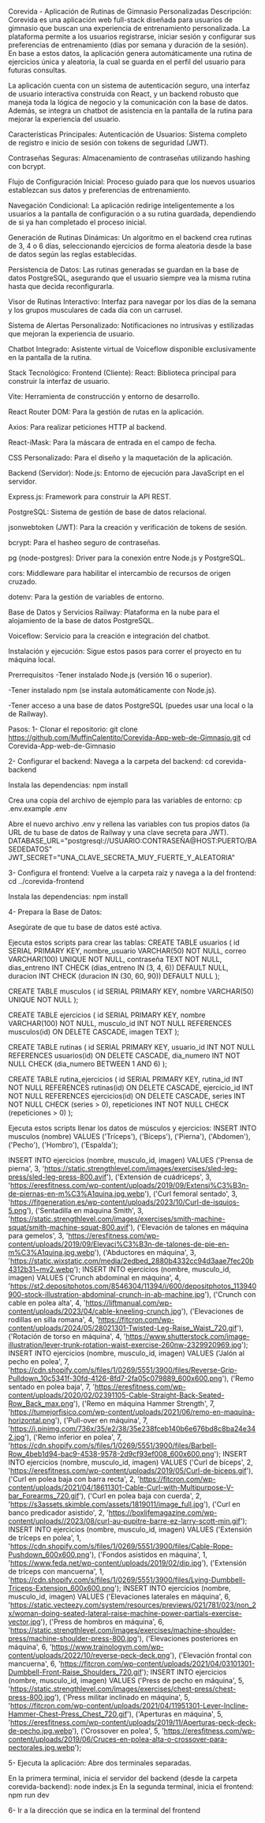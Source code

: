 Corevida - Aplicación de Rutinas de Gimnasio Personalizadas
Descripción:
Corevida es una aplicación web full-stack diseñada para usuarios de gimnasio que buscan una experiencia de entrenamiento personalizada. La plataforma permite a los usuarios registrarse, iniciar sesión y configurar sus preferencias de entrenamiento (días por semana y duración de la sesión). En base a estos datos, la aplicación genera automáticamente una rutina de ejercicios única y aleatoria, la cual se guarda en el perfil del usuario para futuras consultas.

La aplicación cuenta con un sistema de autenticación seguro, una interfaz de usuario interactiva construida con React, y un backend robusto que maneja toda la lógica de negocio y la comunicación con la base de datos. Además, se integra un chatbot de asistencia en la pantalla de la rutina para mejorar la experiencia del usuario.

Características Principales:
Autenticación de Usuarios: Sistema completo de registro e inicio de sesión con tokens de seguridad (JWT).

Contraseñas Seguras: Almacenamiento de contraseñas utilizando hashing con bcrypt.

Flujo de Configuración Inicial: Proceso guiado para que los nuevos usuarios establezcan sus datos y preferencias de entrenamiento.

Navegación Condicional: La aplicación redirige inteligentemente a los usuarios a la pantalla de configuración o a su rutina guardada, dependiendo de si ya han completado el proceso inicial.

Generación de Rutinas Dinámicas: Un algoritmo en el backend crea rutinas de 3, 4 o 6 días, seleccionando ejercicios de forma aleatoria desde la base de datos según las reglas establecidas.

Persistencia de Datos: Las rutinas generadas se guardan en la base de datos PostgreSQL, asegurando que el usuario siempre vea la misma rutina hasta que decida reconfigurarla.

Visor de Rutinas Interactivo: Interfaz para navegar por los días de la semana y los grupos musculares de cada día con un carrusel.

Sistema de Alertas Personalizado: Notificaciones no intrusivas y estilizadas que mejoran la experiencia de usuario.

Chatbot Integrado: Asistente virtual de Voiceflow disponible exclusivamente en la pantalla de la rutina.

Stack Tecnológico:
Frontend (Cliente):
React: Biblioteca principal para construir la interfaz de usuario.

Vite: Herramienta de construcción y entorno de desarrollo.

React Router DOM: Para la gestión de rutas en la aplicación.

Axios: Para realizar peticiones HTTP al backend.

React-iMask: Para la máscara de entrada en el campo de fecha.

CSS Personalizado: Para el diseño y la maquetación de la aplicación.

Backend (Servidor):
Node.js: Entorno de ejecución para JavaScript en el servidor.

Express.js: Framework para construir la API REST.

PostgreSQL: Sistema de gestión de base de datos relacional.

jsonwebtoken (JWT): Para la creación y verificación de tokens de sesión.

bcrypt: Para el hasheo seguro de contraseñas.

pg (node-postgres): Driver para la conexión entre Node.js y PostgreSQL.

cors: Middleware para habilitar el intercambio de recursos de origen cruzado.

dotenv: Para la gestión de variables de entorno.

Base de Datos y Servicios
Railway: Plataforma en la nube para el alojamiento de la base de datos PostgreSQL.

Voiceflow: Servicio para la creación e integración del chatbot.

Instalación y ejecución:
Sigue estos pasos para correr el proyecto en tu máquina local.

Prerrequisitos
-Tener instalado Node.js (versión 16 o superior).

-Tener instalado npm (se instala automáticamente con Node.js).

-Tener acceso a una base de datos PostgreSQL (puedes usar una local o la de Railway).

Pasos:
1- Clonar el repositorio:
git clone https://github.com/MuffinCalentito/Corevida-App-web-de-Gimnasio.git
cd Corevida-App-web-de-Gimnasio

2- Configurar el backend:
Navega a la carpeta del backend: cd corevida-backend

Instala las dependencias: npm install

Crea una copia del archivo de ejemplo para las variables de entorno: cp .env.example .env

Abre el nuevo archivo .env y rellena las variables con tus propios datos (la URL de tu base de datos de Railway y una clave secreta para JWT).
DATABASE_URL="postgresql://USUARIO:CONTRASEÑA@HOST:PUERTO/BASEDEDATOS"
JWT_SECRET="UNA_CLAVE_SECRETA_MUY_FUERTE_Y_ALEATORIA"

3- Configura el frontend:
Vuelve a la carpeta raíz y navega a la del frontend: cd ../corevida-frontend

Instala las dependencias: npm install

4- Prepara la Base de Datos:

Asegúrate de que tu base de datos esté activa.

Ejecuta estos scripts para crear las tablas:
CREATE TABLE usuarios (
    id SERIAL PRIMARY KEY,
    nombre_usuario VARCHAR(50) NOT NULL,
    correo VARCHAR(100) UNIQUE NOT NULL,
    contraseña TEXT NOT NULL,
    dias_entreno INT CHECK (dias_entreno IN (3, 4, 6)) DEFAULT NULL,
    duracion INT CHECK (duracion IN (30, 60, 90)) DEFAULT NULL
);

CREATE TABLE musculos (
    id SERIAL PRIMARY KEY,
    nombre VARCHAR(50) UNIQUE NOT NULL
);

CREATE TABLE ejercicios (
    id SERIAL PRIMARY KEY,
    nombre VARCHAR(100) NOT NULL,
    musculo_id INT NOT NULL REFERENCES musculos(id) ON DELETE CASCADE,
    imagen TEXT
);

CREATE TABLE rutinas (
    id SERIAL PRIMARY KEY,
    usuario_id INT NOT NULL REFERENCES usuarios(id) ON DELETE CASCADE,
    dia_numero INT NOT NULL CHECK (dia_numero BETWEEN 1 AND 6)
);

CREATE TABLE rutina_ejercicios (
    id SERIAL PRIMARY KEY,
    rutina_id INT NOT NULL REFERENCES rutinas(id) ON DELETE CASCADE,
    ejercicio_id INT NOT NULL REFERENCES ejercicios(id) ON DELETE CASCADE,
    series INT NOT NULL CHECK (series > 0),
    repeticiones INT NOT NULL CHECK (repeticiones > 0)
);

Ejecuta estos scripts llenar los datos de músculos y ejercicios:
INSERT INTO musculos (nombre) VALUES
('Tríceps'),
('Bíceps'),
('Pierna'),
('Abdomen'),
('Pecho'),
('Hombro'),
('Espalda');

INSERT INTO ejercicios (nombre, musculo_id, imagen) VALUES
('Prensa de pierna', 3, 'https://static.strengthlevel.com/images/exercises/sled-leg-press/sled-leg-press-800.avif'),
('Extensión de cuádriceps', 3, 'https://eresfitness.com/wp-content/uploads/2019/09/Extensi%C3%B3n-de-piernas-en-m%C3%A1quina.jpg.webp'),
('Curl femoral sentado', 3, 'https://fitgeneration.es/wp-content/uploads/2023/10/Curl-de-isquios-5.png'),
('Sentadilla en máquina Smith', 3, 'https://static.strengthlevel.com/images/exercises/smith-machine-squat/smith-machine-squat-800.avif'),
('Elevación de talones en máquina para gemelos', 3, 'https://eresfitness.com/wp-content/uploads/2019/09/Elevaci%C3%B3n-de-talones-de-pie-en-m%C3%A1quina.jpg.webp'),
('Abductores en máquina', 3, 'https://static.wixstatic.com/media/2edbed_2880b4332cc94d3aae7fec20b4312b31~mv2.webp');
INSERT INTO ejercicios (nombre, musculo_id, imagen) VALUES
('Crunch abdominal en máquina', 4, 'https://st2.depositphotos.com/8546304/11394/i/600/depositphotos_113940900-stock-illustration-abdominal-crunch-in-ab-machine.jpg'),
('Crunch con cable en polea alta', 4, 'https://liftmanual.com/wp-content/uploads/2023/04/cable-kneeling-crunch.jpg'),
('Elevaciones de rodillas en silla romana', 4, 'https://fitcron.com/wp-content/uploads/2024/05/28021301-Twisted-Leg-Raise_Waist_720.gif'),
('Rotación de torso en máquina', 4, 'https://www.shutterstock.com/image-illustration/lever-trunk-rotation-waist-exercise-260nw-2329920969.jpg');
INSERT INTO ejercicios (nombre, musculo_id, imagen) VALUES
('Jalón al pecho en polea', 7, 'https://cdn.shopify.com/s/files/1/0269/5551/3900/files/Reverse-Grip-Pulldown_10c5341f-30fd-4126-8fd7-2fa05c079889_600x600.png'),
('Remo sentado en polea baja', 7, 'https://eresfitness.com/wp-content/uploads/2020/02/02391105-Cable-Straight-Back-Seated-Row_Back_max.png'),
('Remo en máquina Hammer Strength', 7, 'https://tumejorfisico.com/wp-content/uploads/2021/06/remo-en-maquina-horizontal.png'),
('Pull-over en máquina', 7, 'https://i.pinimg.com/736x/35/e2/38/35e238fceb140b6e676bd8c8ba24e342.jpg'),
('Remo inferior en polea', 7, 'https://cdn.shopify.com/s/files/1/0269/5551/3900/files/Barbell-Row_4beb1d94-bac9-4538-9578-2d9cf93ef008_600x600.png');
INSERT INTO ejercicios (nombre, musculo_id, imagen) VALUES
('Curl de bíceps', 2, 'https://eresfitness.com/wp-content/uploads/2019/05/Curl-de-biceps.gif'),
('Curl en polea baja con barra recta', 2, 'https://fitcron.com/wp-content/uploads/2021/04/18611301-Cable-Curl-with-Multipurpose-V-bar_Forearms_720.gif'),
('Curl en polea baja con cuerda', 2, 'https://s3assets.skimble.com/assets/1819011/image_full.jpg'),
('Curl en banco predicador asistido', 2, 'https://boxlifemagazine.com/wp-content/uploads//2023/08/curl-au-pupitre-barre-ez-larry-scott-min.gif');
INSERT INTO ejercicios (nombre, musculo_id, imagen) VALUES
('Extensión de tríceps en polea', 1, 'https://cdn.shopify.com/s/files/1/0269/5551/3900/files/Cable-Rope-Pushdown_600x600.png'),
('Fondos asistidos en máquina', 1, 'https://www.feda.net/wp-content/uploads/2019/02/dip.jpg'),
('Extensión de tríceps con mancuerna', 1, 'https://cdn.shopify.com/s/files/1/0269/5551/3900/files/Lying-Dumbbell-Triceps-Extension_600x600.png');
INSERT INTO ejercicios (nombre, musculo_id, imagen) VALUES
('Elevaciones laterales en máquina', 6, 'https://static.vecteezy.com/system/resources/previews/021/781/023/non_2x/woman-doing-seated-lateral-raise-machine-power-partials-exercise-vector.jpg'),
('Press de hombros en máquina', 6, 'https://static.strengthlevel.com/images/exercises/machine-shoulder-press/machine-shoulder-press-800.jpg'),
('Elevaciones posteriores en máquina', 6, 'https://www.trainologym.com/wp-content/uploads/2022/10/reverse-peck-deck.png'),
('Elevación frontal con mancuerna', 6, 'https://fitcron.com/wp-content/uploads/2021/04/03101301-Dumbbell-Front-Raise_Shoulders_720.gif');
INSERT INTO ejercicios (nombre, musculo_id, imagen) VALUES
('Press de pecho en máquina', 5, 'https://static.strengthlevel.com/images/exercises/chest-press/chest-press-800.jpg'),
('Press militar inclinado en máquina', 5, 'https://fitcron.com/wp-content/uploads/2021/04/11951301-Lever-Incline-Hammer-Chest-Press_Chest_720.gif'),
('Aperturas en máquina', 5, 'https://eresfitness.com/wp-content/uploads/2019/11/Aperturas-peck-deck-de-pecho.jpg.webp'),
('Crossover en polea', 5, 'https://eresfitness.com/wp-content/uploads/2019/06/Cruces-en-polea-alta-o-crossover-para-pectorales.jpg.webp');

5- Ejecuta la aplicación:
Abre dos terminales separadas.

En la primera terminal, inicia el servidor del backend (desde la carpeta corevida-backend):
node index.js
En la segunda terminal, inicia el frontend:
npm run dev

6- Ir a la dirección que se indica en la terminal del frontend